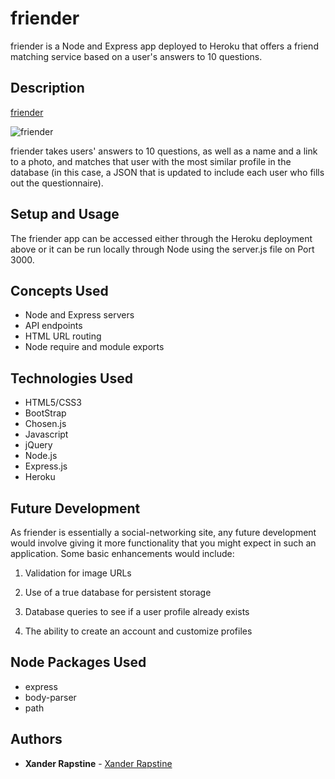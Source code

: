 # friender

friender is a Node and Express app deployed to Heroku that offers a friend matching service based on a user's answers to 10 questions.


## Description

[friender](https://afternoon-beyond-93881.herokuapp.com/)

![friender](http://www.rapstine.com/images/friender.png)

friender takes users' answers to 10 questions, as well as a name and a link to a photo, and matches that user with the most similar profile in the database (in this case, a JSON that is updated to include each user who fills out the questionnaire).


## Setup and Usage

The friender app can be accessed either through the Heroku deployment above or it can be run locally through Node using the server.js file on Port 3000.


## Concepts Used

- Node and Express servers
- API endpoints
- HTML URL routing
- Node require and module exports


## Technologies Used

- HTML5/CSS3
- BootStrap
- Chosen.js
- Javascript
- jQuery
- Node.js
- Express.js
- Heroku


## Future Development

As friender is essentially a social-networking site, any future development would involve giving it more functionality that you might expect in such an application. Some basic enhancements would include:

1. Validation for image URLs

2. Use of a true database for persistent storage

3. Database queries to see if a user profile already exists

4. The ability to create an account and customize profiles


## Node Packages Used

- express
- body-parser
- path


## Authors

- **Xander Rapstine** - [Xander Rapstine](https://github.com/Xandromus)